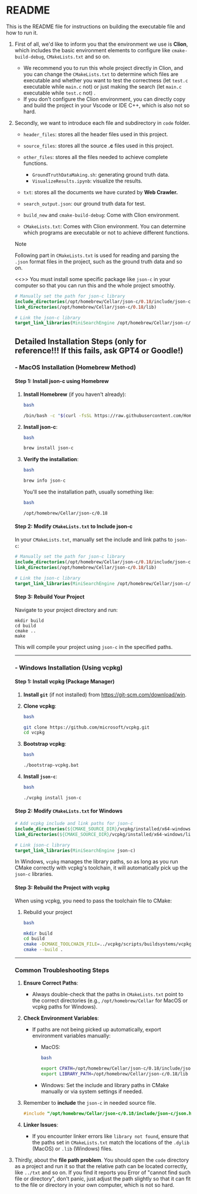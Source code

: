 # README

This is the README file for instructions on building the executable file and how to run it.

1. First of all, we'd like to inform you that the environment we use is **Clion**, which includes the basic environment elements to configure like `cmake-build-debug`, `CMakeLists.txt` and so on. 

   * We recommend you to run this whole project directly in Clion, and you can change the `CMakeLists.txt` to determine which files are executable and whether you want to test the correctness (let `test.c` executable while `main.c` not) or just making the search (let `main.c` executable while `test.c` not) .
   * If you don't configure the Clion environment, you can directly copy and build the project in your Vscode or IDE C++, which is also not so hard.

2. Secondly, we want to introduce each file and subdirectory in `code` folder.

   * `header_files`: stores all the header files used in this project.
   * `source_files`: stores all the source **.c** files used in this project.
   * `other_files`: stores all the files needed to achieve complete functions.
     * `GroundTruthDataMaking.sh`: generating ground truth data.
     * `VisualizeResults.ipynb`: visualize the results.

   * `txt`: stores all the documents we have curated by **Web Crawler.**
   * `search_output.json`: our ground truth data for test.
   * `build_new` and `cmake-build-debug`: Come with Clion environment.
   * `CMakeLists.txt`: Comes with Clion environment. You can determine which programs are executable or not to achieve different functions.

   > [!NOTE]
   >
   > Following part in `CMakeLists.txt` is used for reading and parsing the `.json` format files in the project, such as the ground truth data and so on.
   >
   > <<<NOTICE>>> You must install some specific package like `json-c` in your computer so that you can run this and the whole project smoothly. 
   >
   > ```cmake
   > # Manually set the path for json-c library
   > include_directories(/opt/homebrew/Cellar/json-c/0.18/include/json-c)
   > link_directories(/opt/homebrew/Cellar/json-c/0.18/lib)
   > 
   > # Link the json-c library
   > target_link_libraries(MiniSearchEngine /opt/homebrew/Cellar/json-c/0.18/lib/libjson-c.dylib)

   ## Detailed Installation Steps (only for reference!!! If this fails, ask GPT4 or Goodle!)

   ### - **MacOS Installation (Homebrew Method)**

   #### Step 1: Install json-c using Homebrew

   1. **Install Homebrew** (if you haven't already):

      ```bash
      bash
      
      /bin/bash -c "$(curl -fsSL https://raw.githubusercontent.com/Homebrew/install/HEAD/install.sh)"
      ```

   2. **Install json-c**:

      ```bash
      bash
      
      brew install json-c
      ```

   3. **Verify the installation**:

      ```bash
      bash
      
      brew info json-c
      ```

      You'll see the installation path, usually something like:

      ```bash
      bash
      
      /opt/homebrew/Cellar/json-c/0.18
      ```

   #### Step 2: Modify `CMakeLists.txt` to Include json-c

   In your `CMakeLists.txt`, manually set the include and link paths to `json-c`:

   ```cmake
   # Manually set the path for json-c library
   include_directories(/opt/homebrew/Cellar/json-c/0.18/include/json-c)
   link_directories(/opt/homebrew/Cellar/json-c/0.18/lib)
   
   # Link the json-c library
   target_link_libraries(MiniSearchEngine /opt/homebrew/Cellar/json-c/0.18/lib/libjson-c.dylib)
   ```

   #### Step 3: Rebuild Your Project

   Navigate to your project directory and run:

   ```shell
   mkdir build
   cd build
   cmake ..
   make
   ```

   This will compile your project using `json-c` in the specified paths.

   ------

   ### - **Windows Installation (Using vcpkg)**

   #### Step 1: Install vcpkg (Package Manager)

   1. **Install `git`** (if not installed) from https://git-scm.com/download/win.

   2. **Clone vcpkg**:

      ```bash
      bash
      
      git clone https://github.com/microsoft/vcpkg.git
      cd vcpkg
      ```

   3. **Bootstrap vcpkg**:

      ```bash
      bash
      
      ./bootstrap-vcpkg.bat
      ```

   4. **Install `json-c`**:

      ```bash
      bash
      
      ./vcpkg install json-c
      ```

   #### Step 2: Modify `CMakeLists.txt` for Windows

   ```cmake
   # Add vcpkg include and link paths for json-c
   include_directories(${CMAKE_SOURCE_DIR}/vcpkg/installed/x64-windows/include)
   link_directories(${CMAKE_SOURCE_DIR}/vcpkg/installed/x64-windows/lib)
   
   # Link json-c library
   target_link_libraries(MiniSearchEngine json-c)
   ```

   In Windows, `vcpkg` manages the library paths, so as long as you run CMake correctly with vcpkg's toolchain, it will automatically pick up the `json-c` libraries.

   #### Step 3: Rebuild the Project with vcpkg

   When using vcpkg, you need to pass the toolchain file to CMake:

   1. Rebuild your project

      ```bash
      bash
      
      mkdir build
      cd build
      cmake -DCMAKE_TOOLCHAIN_FILE=../vcpkg/scripts/buildsystems/vcpkg.cmake ..
      cmake --build .
      ```

   ------

   ### **Common Troubleshooting Steps**

   1. **Ensure Correct Paths**:

      - Always double-check that the paths in `CMakeLists.txt` point to the correct directories (e.g., `/opt/homebrew/Cellar` for MacOS or vcpkg paths for Windows).

   2. **Check Environment Variables**:

      - If paths are not being picked up automatically, export environment variables manually:

        - MacOS:

          ```bash
          bash
          
          export CPATH=/opt/homebrew/Cellar/json-c/0.18/include/json-c
          export LIBRARY_PATH=/opt/homebrew/Cellar/json-c/0.18/lib
          ```

        - Windows: Set the include and library paths in CMake manually or via system settings if needed.

   3. Remember to **include** the `json-c` in needed source file.

      ```c
      #include "/opt/homebrew/Cellar/json-c/0.18/include/json-c/json.h"
      ```

      

   4. **Linker Issues**:

      - If you encounter linker errors like `library not found`, ensure that the paths set in `CMakeLists.txt` match the locations of the `.dylib` (MacOS) or `.lib` (Windows) files.

   

3. Thirdly, about the **file path problem**. You should open the `code` directory as a project and run it so that the relative path can be located correctly, like `../txt` and so on. If you find it reports you Error of "cannot find such file or directory", don't panic, just adjust the path slightly so that it can fit to the file or directory in your own computer, which is not so hard.
